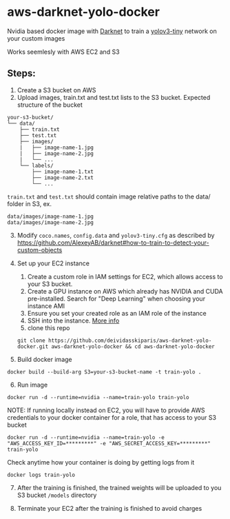 # aws-darknet-yolo-docker
Nvidia based docker image with [Darknet](https://github.com/pjreddie/darknet) to train a [yolov3-tiny](https://pjreddie.com/darknet/yolo/) network on your custom images

Works seemlesly with AWS EC2 and S3

## Steps:
1. Create a S3 bucket on AWS
2. Upload images, train.txt and test.txt lists to the S3 bucket. 
Expected structure of the bucket
```
your-s3-bucket/
└── data/
    ├── train.txt
    ├── test.txt
    ├── images/
    |   ├── image-name-1.jpg
    |   ├── image-name-2.jpg
    |   └── ...
    └── labels/
        ├── image-name-1.txt
        ├── image-name-2.txt
        └── ...
``` 

`train.txt` and `test.txt` should contain image relative paths to the data/ folder in S3, ex.
```
data/images/image-name-1.jpg
data/images/image-name-2.jpg
```

3. Modify `coco.names`, `config.data` and `yolov3-tiny.cfg` as described by https://github.com/AlexeyAB/darknet#how-to-train-to-detect-your-custom-objects



4. Set up your EC2 instance
    1. Create a custom role in IAM settings for EC2, which allows access to your S3 bucket.
    2. Create a GPU instance on AWS which already has NVIDIA and CUDA pre-installed. Search for "Deep Learning" when choosing your instance AMI
    3. Ensure you set your created role as an IAM role of the instance
    4. SSH into the instance. [More info](https://docs.aws.amazon.com/AWSEC2/latest/UserGuide/AccessingInstancesLinux.html)
    5. clone this repo
    ```
    git clone https://github.com/deividasskiparis/aws-darknet-yolo-docker.git aws-darknet-yolo-docker && cd aws-darknet-yolo-docker
    ```

5. Build docker image
```
docker build --build-arg S3=your-s3-bucket-name -t train-yolo .
```
6. Run image
```
docker run -d --runtime=nvidia --name=train-yolo train-yolo
```
NOTE: If running locally instead on EC2, you will have to provide AWS credentials to your docker container for a role, that has access to your S3 bucket
```
docker run -d --runtime=nvidia --name=train-yolo -e "AWS_ACCESS_KEY_ID=*********" -e "AWS_SECRET_ACCESS_KEY=*********" train-yolo
```
Check anytime how your container is doing by getting logs from it
```
docker logs train-yolo
```

7. After the training is finished, the trained weights will be uploaded to you S3 bucket `/models` directory

8. Terminate your EC2 after the training is finished to avoid charges
